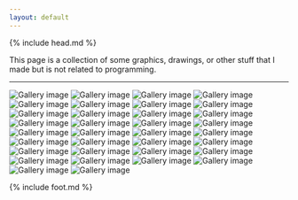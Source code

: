 ```yaml
---
layout: default
---
```


{% include head.md %}

This page is a collection of some graphics, drawings, or other stuff that I made but is not related to programming.

<hr>

<div class="gallery">
  <img src="assets/img/northeast.png" alt="Gallery image">
  <img src="assets/img/northeast_rev.png" alt="Gallery image">
  <img src="assets/img/pico_rev.png" alt="Gallery image">
  <img src="assets/img/pico.png" alt="Gallery image">
  <img src="assets/img/janine_icons.png" alt="Gallery image">
  <img src="assets/img/janine_icons_rev.png" alt="Gallery image">
  <img src="assets/img/janine.png" alt="Gallery image">
  <img src="assets/img/janine_rev.png" alt="Gallery image">
  <img src="assets/img/ronde_rev.png" alt="Gallery image">
  <img src="assets/img/ronde.png" alt="Gallery image">
  <img src="assets/img/porto.png" alt="Gallery image">
  <img src="assets/img/porto_rev.png" alt="Gallery image">
  <img src="assets/img/conneqt_rev.png" alt="Gallery image">
  <img src="assets/img/conneqt.png" alt="Gallery image">
  <img src="assets/img/janine_post.png" alt="Gallery image">
  <img src="assets/img/janine_post1.png" alt="Gallery image">
  <img src="assets/img/janine_post3.png" alt="Gallery image">
  <img src="assets/img/janine_post2.png" alt="Gallery image">
  <img src="assets/img/ensolco.png" alt="Gallery image">
  <img src="assets/img/ensolco_rev.png" alt="Gallery image">
  <img src="assets/img/edifik_rev.png" alt="Gallery image">
  <img src="assets/img/edifik.png" alt="Gallery image">
  <img src="assets/img/gengorg.png" alt="Gallery image">
  <img src="assets/img/gengorg_rev.png" alt="Gallery image">
  <img src="assets/img/janine_ig1.png" alt="Gallery image">
  <img src="assets/img/janine_ig2.png" alt="Gallery image">
  <img src="assets/img/janine_ig3.png" alt="Gallery image">
  <img src="assets/img/janine_ig4.png" alt="Gallery image">
  <img src="assets/img/janine_ig5.png" alt="Gallery image">
  <img src="assets/img/janine_ig6.png" alt="Gallery image">
  <img src="assets/img/janine_ig7.png" alt="Gallery image">
  <img src="assets/img/janine_comp.png" alt="Gallery image">
  <img src="assets/img/infograph.png" alt="Gallery image">
  <img src="assets/img/janine_graph.png" alt="Gallery image">
</div>

{% include foot.md %}

